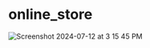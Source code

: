 # online_store

![Screenshot 2024-07-12 at 3 15 45 PM](https://github.com/user-attachments/assets/8bd09972-d3ca-4af6-84fe-67011194dbc6)
